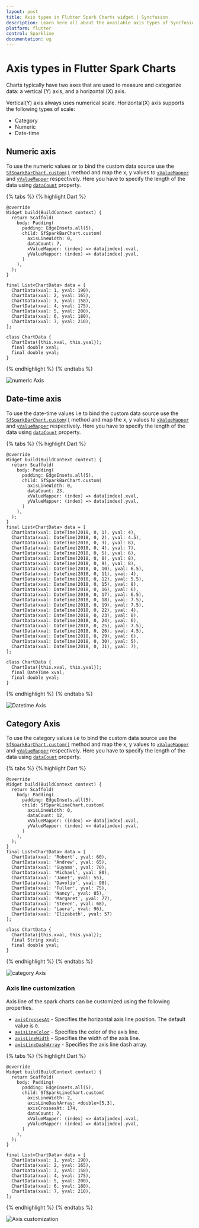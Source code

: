 ```yaml
---
layout: post
title: Axis types in Flutter Spark Charts widget | Syncfusion 
description: Learn here all about the available axis types of Syncfusion Spark Charts widget, its features and more.
platform: flutter
control: Sparkline
documentation: ug
---
```


# Axis types in Flutter Spark Charts

Charts typically have two axes that are used to measure and categorize data: a vertical (Y) axis, and a horizontal (X) axis.

Vertical(Y) axis always uses numerical scale. Horizontal(X) axis supports the following types of scale:

* Category
* Numeric
* Date-time


## Numeric axis

To use the numeric values or to bind the custom data source use the [`SfSparkBarChart.custom()`](https://pub.dev/documentation/syncfusion_flutter_charts/latest/sparkcharts/SfSparkBarChart/SfSparkBarChart.custom.html) method and map the x, y values to [`xValueMapper`](https://pub.dev/documentation/syncfusion_flutter_charts/latest/sparkcharts/SparkChartIndexedValueMapper.html) and [`yValueMapper`](https://pub.dev/documentation/syncfusion_flutter_charts/latest/sparkcharts/SparkChartIndexedValueMapper.html) respectively. Here you have to specify the length of the data using [`dataCount`](https://pub.dev/documentation/syncfusion_flutter_charts/latest/sparkcharts/SfSparkLineChart/SfSparkLineChart.custom.html) property.

{% tabs %}
{% highlight Dart %} 

    @override
    Widget build(BuildContext context) {
      return Scaffold(
        body: Padding(
          padding: EdgeInsets.all(5),
          child: SfSparkBarChart.custom(
            axisLineWidth: 0,
            dataCount: 7,
            xValueMapper: (index) => data[index].xval,
            yValueMapper: (index) => data[index].yval, 
          )
        ),
      );
    }
  
    final List<ChartData> data = [
      ChartData(xval: 1, yval: 190),
      ChartData(xval: 2, yval: 165),
      ChartData(xval: 3, yval: 158),
      ChartData(xval: 4, yval: 175),
      ChartData(xval: 5, yval: 200),
      ChartData(xval: 6, yval: 180),
      ChartData(xval: 7, yval: 210),
    ];
 
    class ChartData {
      ChartData({this.xval, this.yval});
      final double xval;
      final double yval;
    }

{% endhighlight %}
{% endtabs %}

![numeric Axis](images/axis-types/numeric.jpg)

## Date-time axis

To use the date-time values i.e to bind the custom data source use the [`SfSparkBarChart.custom()`](https://pub.dev/documentation/syncfusion_flutter_charts/latest/sparkcharts/SfSparkBarChart/SfSparkBarChart.custom.html) method and map the x, y values to [`xValueMapper`](https://pub.dev/documentation/syncfusion_flutter_charts/latest/sparkcharts/SparkChartIndexedValueMapper.html) and [`yValueMapper`](https://pub.dev/documentation/syncfusion_flutter_charts/latest/sparkcharts/SparkChartIndexedValueMapper.html) respectively. Here you have to specify the length of the data using [`dataCount`](https://pub.dev/documentation/syncfusion_flutter_charts/latest/sparkcharts/SfSparkBarChart/SfSparkBarChart.custom.html) property.

{% tabs %}
{% highlight Dart %} 

    @override
    Widget build(BuildContext context) {
      return Scaffold(
        body: Padding(
          padding: EdgeInsets.all(5),
          child: SfSparkBarChart.custom(
            axisLineWidth: 0,
            dataCount: 23,
            xValueMapper: (index) => data[index].xval,
            yValueMapper: (index) => data[index].yval, 
          )
        ),
      );
    }
    final List<ChartData> data = [
      ChartData(xval: DateTime(2018, 0, 1), yval: 4),
      ChartData(xval: DateTime(2018, 0, 2), yval: 4.5),
      ChartData(xval: DateTime(2018, 0, 3), yval: 8),
      ChartData(xval: DateTime(2018, 0, 4), yval: 7),
      ChartData(xval: DateTime(2018, 0, 5), yval: 6),
      ChartData(xval: DateTime(2018, 0, 8), yval: 8),
      ChartData(xval: DateTime(2018, 0, 9), yval: 8),
      ChartData(xval: DateTime(2018, 0, 10), yval: 6.5),
      ChartData(xval: DateTime(2018, 0, 11), yval: 4),
      ChartData(xval: DateTime(2018, 0, 12), yval: 5.5),
      ChartData(xval: DateTime(2018, 0, 15), yval: 8),
      ChartData(xval: DateTime(2018, 0, 16), yval: 6),
      ChartData(xval: DateTime(2018, 0, 17), yval: 6.5),
      ChartData(xval: DateTime(2018, 0, 18), yval: 7.5),
      ChartData(xval: DateTime(2018, 0, 19), yval: 7.5),
      ChartData(xval: DateTime(2018, 0, 22), yval: 4),
      ChartData(xval: DateTime(2018, 0, 23), yval: 8),
      ChartData(xval: DateTime(2018, 0, 24), yval: 6),
      ChartData(xval: DateTime(2018, 0, 25), yval: 7.5),
      ChartData(xval: DateTime(2018, 0, 26), yval: 4.5),
      ChartData(xval: DateTime(2018, 0, 29), yval: 6),
      ChartData(xval: DateTime(2018, 0, 30), yval: 5),
      ChartData(xval: DateTime(2018, 0, 31), yval: 7),
    ];
 
    class ChartData {
      ChartData({this.xval, this.yval});
      final DateTime xval;
      final double yval;
    }

{% endhighlight %}
{% endtabs %}

![Datetime Axis](images/axis-types/datetime.jpg)

## Category Axis

To use the category values i.e to bind the custom data source use the [`SfSparkBarChart.custom()`](https://pub.dev/documentation/syncfusion_flutter_charts/latest/sparkcharts/SfSparkBarChart/SfSparkBarChart.custom.html) method and map the x, y values to [`xValueMapper`](https://pub.dev/documentation/syncfusion_flutter_charts/latest/sparkcharts/SparkChartIndexedValueMapper.html) and [`yValueMapper`](https://pub.dev/documentation/syncfusion_flutter_charts/latest/sparkcharts/SparkChartIndexedValueMapper.html) respectively. Here you have to specify the length of the data using [`dataCount`](https://pub.dev/documentation/syncfusion_flutter_charts/latest/sparkcharts/SfSparkBarChart/SfSparkBarChart.custom.html) property.

{% tabs %}
{% highlight Dart %} 

    @override
    Widget build(BuildContext context) {
      return Scaffold(
        body: Padding(
          padding: EdgeInsets.all(5),
          child: SfSparkLineChart.custom(
            axisLineWidth: 0,
            dataCount: 12,
            xValueMapper: (index) => data[index].xval,
            yValueMapper: (index) => data[index].yval, 
          )
        ),
      );
    }
    final List<ChartData> data = [
      ChartData(xval: 'Robert', yval: 60),
      ChartData(xval: 'Andrew', yval: 65),
      ChartData(xval: 'Suyama', yval: 70),
      ChartData(xval: 'Michael', yval: 80),
      ChartData(xval: 'Janet', yval: 55),
      ChartData(xval: 'Davolio', yval: 90),
      ChartData(xval: 'Fuller', yval: 75),
      ChartData(xval: 'Nancy', yval: 85),
      ChartData(xval: 'Margaret', yval: 77),
      ChartData(xval: 'Steven', yval: 68),
      ChartData(xval: 'Laura', yval: 96),
      ChartData(xval: 'Elizabeth', yval: 57)
    ];  
 
    class ChartData {
      ChartData({this.xval, this.yval});
      final String xval;
      final double yval;
    }

{% endhighlight %}
{% endtabs %}

![category Axis](images/axis-types/category.jpg)

### Axis line customization

Axis line of the spark charts can be customized using the following properties.

* [`axisCrossesAt`](https://pub.dev/documentation/syncfusion_flutter_charts/latest/sparkcharts/SfSparkLineChart/axisCrossesAt.html) - Specifies the horizontal axis line position. The default value is `0`.
* [`axisLineColor`](https://pub.dev/documentation/syncfusion_flutter_charts/latest/sparkcharts/SfSparkLineChart/axisLineColor.html) - Specifies the color of the axis line.
* [`axisLineWidth`](https://pub.dev/documentation/syncfusion_flutter_charts/latest/sparkcharts/SfSparkLineChart/axisLineWidth.html) - Specifies the width of the axis line.
* [`axisLineDashArray`](https://pub.dev/documentation/syncfusion_flutter_charts/latest/sparkcharts/SfSparkLineChart/axisLineDashArray.html) - Specifies the axis line dash array.


{% tabs %}
{% highlight Dart %} 

    @override
    Widget build(BuildContext context) {
      return Scaffold(
        body: Padding(
          padding: EdgeInsets.all(5),
          child: SfSparkLineChart.custom(
            axisLineWidth: 2,
            axisLineDashArray: <double>[5,3],
            axisCrossesAt: 174,
            dataCount: 7,
            xValueMapper: (index) => data[index].xval,
            yValueMapper: (index) => data[index].yval, 
          )
        ),
      );
    }

    final List<ChartData> data = [
      ChartData(xval: 1, yval: 190),
      ChartData(xval: 2, yval: 165),
      ChartData(xval: 3, yval: 158),
      ChartData(xval: 4, yval: 175),
      ChartData(xval: 5, yval: 200),
      ChartData(xval: 6, yval: 180),
      ChartData(xval: 7, yval: 210),
    ]; 

{% endhighlight %}
{% endtabs %}

![Axis customization](images/axis-types/axis-customization.jpg)
